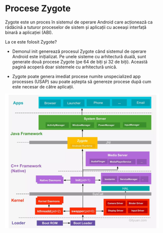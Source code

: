# Procese Zygote

Zygote este un proces în sistemul de operare Android care acționează ca
rădăcină a tuturor proceselor de sistem și aplicații cu aceeași interfață
binară a aplicației (ABI).

La ce este folosit Zygote?

* Demonul init generează procesul Zygote când sistemul de operare Android este
  inițializat. Pe unele sisteme cu arhitectură duală, sunt generate două
  procese Zygote (pe 64 de biți și 32 de biți). Această pagină acoperă doar
  sistemele cu arhitectură unică.

* Zygote poate genera imediat procese numite unspecialized app processes (USAP)
  sau poate aștepta să genereze procese după cum este necesar de către
  aplicații. 


<img src="images/zygote.webp" width="800" alt="">
